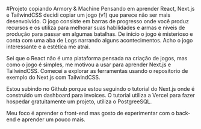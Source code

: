 #Projeto copiando Armory & Machine
Pensando em aprender React, Next.js e TailwindCSS decidi copiar um jogo (v1) que parece não ser mais desenvolvido. O jogo consiste em barras de progresso onde você produz recursos e os utiliza para melhorar suas habilidades e armas e niveis de produção para passar em algumas batalhas.
De início o jogo é misterioso e conta com uma aba de Logs narrando alguns acontecimentos.
Acho o jogo interessante e a estética me atrai.

Sei que o React não é uma plataforma pensada na criação de jogos, mas como o jogo é simples, me motivou a usar para aprender Next.js e TailwindCSS.
Comecei a explorar as ferramentas usando o repositorio de exemplo do Next.js com TailwindCSS.

Estou subindo no Github porque estou seguindo o tutorial do Next.js onde é construido um dashboard para invoices. O tutorial utiliza a Vercel para fazer hospedar gratuitamente um projeto, utiliza o PostgreeSQL.

Meu foco é aprender o front-end mas gosto de experimentar com o back-end e aprender um pouco mais. 